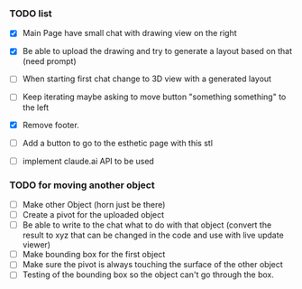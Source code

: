 ### TODO list
- [X] Main Page have small chat with drawing view on the right
- [X] Be able to upload the drawing and try to generate a layout based on that (need prompt)
- [ ] When starting first chat change to 3D view with a generated layout
- [ ] Keep iterating maybe asking to move button "something something" to the left
- [X] Remove footer.  
- [ ] Add a button to go to the esthetic page with this stl
- [ ] implement claude.ai API to be used



### TODO for moving another object
- [ ] Make other Object (horn just be there)
- [ ] Create a pivot for the uploaded object
- [ ] Be able to write to the chat what to do with that object (convert the result to xyz that can be changed in the code and use with live update viewer)
- [ ] Make bounding box for the first object
- [ ] Make sure the pivot is always touching the surface of the other object
- [ ] Testing of the bounding box so the object can't go through the box.
